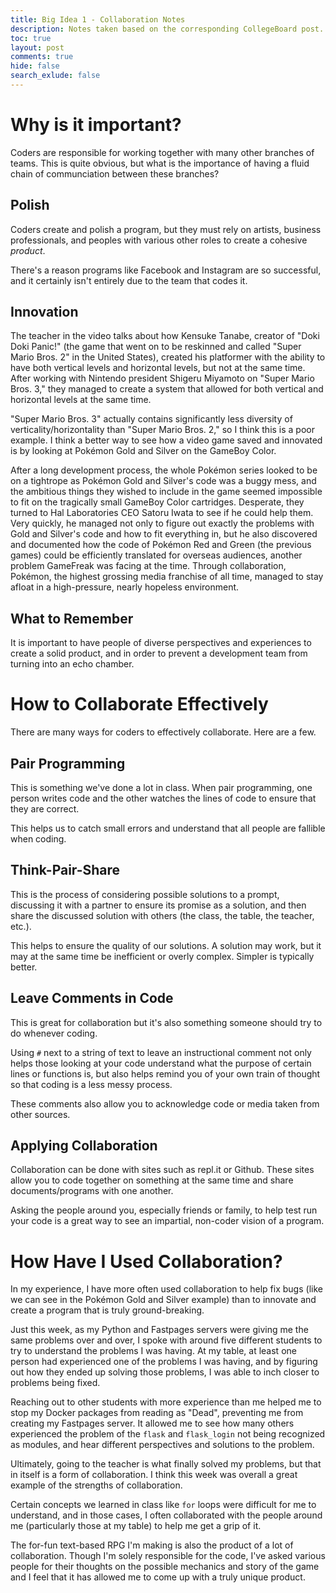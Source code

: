 ```yaml
---
title: Big Idea 1 - Collaboration Notes
description: Notes taken based on the corresponding CollegeBoard post.
toc: true
layout: post
comments: true
hide: false
search_exlude: false
---
```


# Why is it important?

Coders are responsible for working together with many other branches of teams. This is quite obvious, but what is the importance of having a fluid chain of communciation between these branches?

## Polish

Coders create and polish a program, but they must rely on artists, business professionals, and peoples with various other roles to create a cohesive *product*.

There's a reason programs like Facebook and Instagram are so successful, and it certainly isn't entirely due to the team that codes it.

## Innovation

The teacher in the video talks about how Kensuke Tanabe, creator of "Doki Doki Panic!" (the game that went on to be reskinned and called "Super Mario Bros. 2" in the United States), created his platformer with the ability to have both vertical levels and horizontal levels, but not at the same time. After working with Nintendo president Shigeru Miyamoto on "Super Mario Bros. 3," they managed to create a system that allowed for both vertical and horizontal levels at the same time.

"Super Mario Bros. 3" actually contains significantly less diversity of verticality/horizontality than "Super Mario Bros. 2," so I think this is a poor example. I think a better way to see how a video game saved and innovated is by looking at Pokémon Gold and Silver on the GameBoy Color.

After a long development process, the whole Pokémon series looked to be on a tightrope as Pokémon Gold and Silver's code was a buggy mess, and the ambitious things they wished to include in the game seemed impossible to fit on the tragically small GameBoy Color cartridges. Desperate, they turned to Hal Laboratories CEO Satoru Iwata to see if he could help them. Very quickly, he managed not only to figure out exactly the problems with Gold and Silver's code and how to fit everything in, but he also discovered and documented how the code of Pokémon Red and Green (the previous games) could be efficiently translated for overseas audiences, another problem GameFreak was facing at the time. Through collaboration, Pokémon, the highest grossing media franchise of all time, managed to stay afloat in a high-pressure, nearly hopeless environment.

## What to Remember

It is important to have people of diverse perspectives and experiences to create a solid product, and in order to prevent a development team from turning into an echo chamber.

# How to Collaborate Effectively

There are many ways for coders to effectively collaborate. Here are a few.

## Pair Programming

This is something we've done a lot in class. When pair programming, one person writes code and the other watches the lines of code to ensure that they are correct.

This helps us to catch small errors and understand that all people are fallible when coding.

## Think-Pair-Share

This is the process of considering possible solutions to a prompt, discussing it with a partner to ensure its promise as a solution, and then share the discussed solution with others (the class, the table, the teacher, etc.).

This helps to ensure the quality of our solutions. A solution may work, but it may at the same time be inefficient or overly complex. Simpler is typically better.

## Leave Comments in Code

This is great for collaboration but it's also something someone should try to do whenever coding.

Using `#` next to a string of text to leave an instructional comment not only helps those looking at your code understand what the purpose of certain lines or functions is, but also helps remind you of your own train of thought so that coding is a less messy process.

These comments also allow you to acknowledge code or media taken from other sources.

## Applying Collaboration

Collaboration can be done with sites such as repl.it or Github. These sites allow you to code together on something at the same time and share documents/programs with one another.

Asking the people around you, especially friends or family, to help test run your code is a great way to see an impartial, non-coder vision of a program.

# How Have I Used Collaboration?

In my experience, I have more often used collaboration to help fix bugs (like we can see in the Pokémon Gold and Silver example) than to innovate and create a program that is truly ground-breaking.

Just this week, as my Python and Fastpages servers were giving me the same problems over and over, I spoke with around five different students to try to understand the problems I was having. At my table, at least one person had experienced one of the problems I was having, and by figuring out how they ended up solving those problems, I was able to inch closer to problems being fixed.

Reaching out to other students with more experience than me helped me to stop my Docker packages from reading as "Dead", preventing me from creating my Fastpages server. It allowed me to see how many others experienced the problem of the `flask` and `flask_login` not being recognized as modules, and hear different perspectives and solutions to the problem.

Ultimately, going to the teacher is what finally solved my problems, but that in itself is a form of collaboration. I think this week was overall a great example of the strengths of collaboration.

Certain concepts we learned in class like `for` loops were difficult for me to understand, and in those cases, I often collaborated with the people around me (particularly those at my table) to help me get a grip of it.

The for-fun text-based RPG I'm making is also the product of a lot of collaboration. Though I'm solely responsible for the code, I've asked various people for their thoughts on the possible mechanics and story of the game and I feel that it has allowed me to come up with a truly unique product.